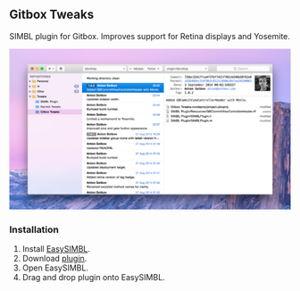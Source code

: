 ## Gitbox Tweaks

SIMBL plugin for Gitbox. Improves support for Retina displays and Yosemite.

![Screenshot](Gitbox-Tweaks.jpg)

### Installation

1. Install [EasySIMBL][].
2. Download [plugin][Plugin].
3. Open EasySIMBL.
4. Drag and drop plugin onto EasySIMBL.

[EasySIMBL]: https://github.com/norio-nomura/EasySIMBL
[Plugin]: https://github.com/antons/Gitbox-Tweaks/releases/latest